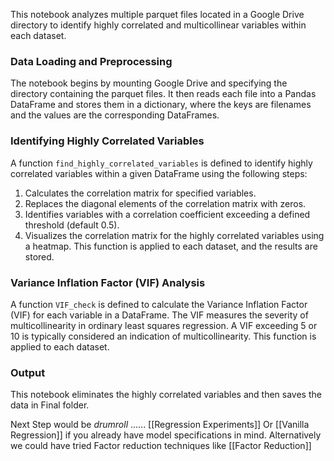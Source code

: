 This notebook analyzes multiple parquet files located in a Google Drive directory to identify highly correlated and multicollinear variables within each dataset. 
### Data Loading and Preprocessing
The notebook begins by mounting Google Drive and specifying the directory containing the parquet files. It then reads each file into a Pandas DataFrame and stores them in a dictionary, where the keys are filenames and the values are the corresponding DataFrames.
### Identifying Highly Correlated Variables
A function `find_highly_correlated_variables` is defined to identify highly correlated variables within a given DataFrame using the following steps:
1. Calculates the correlation matrix for specified variables.
2. Replaces the diagonal elements of the correlation matrix with zeros.
3. Identifies variables with a correlation coefficient exceeding a defined threshold (default 0.5).
4. Visualizes the correlation matrix for the highly correlated variables using a heatmap.
This function is applied to each dataset, and the results are stored.
### Variance Inflation Factor (VIF) Analysis
A function `VIF_check` is defined to calculate the Variance Inflation Factor (VIF) for each variable in a DataFrame. The VIF measures the severity of multicollinearity in ordinary least squares regression. A VIF exceeding 5 or 10 is typically considered an indication of multicollinearity.
This function is applied to each dataset.
### Output
This notebook eliminates the highly correlated variables and then saves the data in Final folder.

Next Step would be *drumroll* ...... [[Regression Experiments]]
Or [[Vanilla Regression]] if you already have model specifications in mind.
Alternatively we could have tried Factor reduction techniques like [[Factor Reduction]]